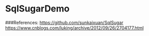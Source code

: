 # SqlSugarDemo

###References:
https://github.com/sunkaixuan/SqlSugar
https://www.cnblogs.com/luking/archive/2012/09/26/2704177.html
